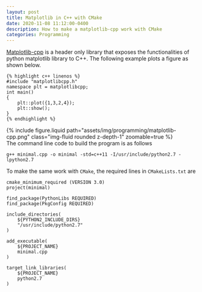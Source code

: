 ```yaml
---
layout: post
title: Matplotlib in C++ with CMake
date: 2020-11-08 11:12:00-0400
description: How to make a matplotlib-cpp work with CMake
categories: Programming
---
```


[Matplotlib-cpp](https://github.com/lava/matplotlib-cpp) is a header only library that exposes the functionalities of python matplotlib library to C++. The following example plots a figure as shown below.

    {% highlight c++ linenos %}
    #include "matplotlibcpp.h"
    namespace plt = matplotlibcpp;
    int main()
    {
        plt::plot({1,3,2,4});
        plt::show();
    }
    {% endhighlight %}

{% include figure.liquid path="assets/img/programming/matplotlib-cpp.png" class="img-fluid rounded z-depth-1" zoomable=true %}
<br/>
The command line code to build the program is as follows

```g++ minimal.cpp -o minimal -std=c++11 -I/usr/include/python2.7 -lpython2.7```

To make the same work with `CMake`, the required lines in `CMakeLists.txt` are

```
cmake_minimum_required (VERSION 3.0)
project(minimal)

find_package(PythonLibs REQUIRED)
find_package(PkgConfig REQUIRED)

include_directories(
    ${PYTHON2_INCLUDE_DIRS}
    "/usr/include/python2.7"
)

add_executable(
    ${PROJECT_NAME}
    minimal.cpp
)

target_link_libraries(
    ${PROJECT_NAME}
    python2.7
)
```


